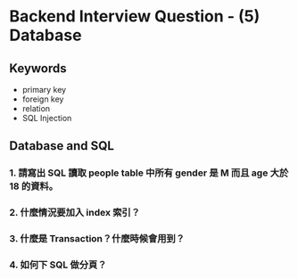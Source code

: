 # Backend Interview Question - (5) Database

## Keywords

- primary key
- foreign key
- relation
- SQL Injection

## Database and SQL

### 1. 請寫出 SQL 讀取 people table 中所有 gender 是 M 而且 age 大於 18 的資料。

### 2. 什麼情況要加入 index 索引？

### 3. 什麼是 Transaction？什麼時候會用到？

### 4. 如何下 SQL 做分頁？
